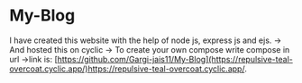 # My-Blog
I have created this website with the help of node js, express js and ejs.
-> And hosted this on cyclic 
-> To create your own compose write compose in url
->link is: [https://github.com/Gargi-jais11/My-Blog](https://repulsive-teal-overcoat.cyclic.app/)https://repulsive-teal-overcoat.cyclic.app/.
